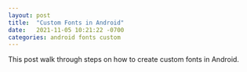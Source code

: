 ```yaml
---
layout: post
title:  "Custom Fonts in Android"
date:   2021-11-05 10:21:22 -0700
categories: android fonts custom
---
```


This post walk through steps on how to create custom fonts in Android.

